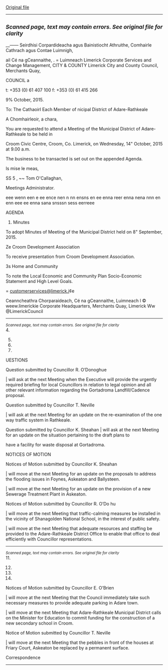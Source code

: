 [Original file](https://www.limerick.ie/sites/default/files/media/documents/2017-06/Agenda%20-%20Municipal%20District%20of%20Adare-Rathkeale%20-%2014th%20October%202015.pdf)

---
*<small>Scanned page, text may contain errors. See original file for clarity</small>*  
-

__—_—_ Seirdhisi Corpardideacha agus Bainistiocht Athruithe,
Comhairle Cathrach agus Contae Luimnigh,

ail Cé na gCeannaithe,
. = Luimneach
Limerick Corporate Services and Change Management,
CITY & COUNTY Limerick City and County Council,
Merchants Quay,

COUNCIL a

t: +353 (0) 61 407 100
f: +353 (0) 61 415 266

9% October, 2015.

To: The Cathaoirl Each Member of nicipal
District of Adare-Rathkeale

A Chomhairleoir, a chara,

You are requested to attend a Meeting of the Municipal District of Adare-Rathkeale to be held in

Croom Civic Centre, Croom, Co. Limerick, on Wednesday, 14" October, 2015 at 9.00 a.m.

The business to be transacted is set out on the appended Agenda.

Is mise le meas,

SS 5 ,
~~ Tom O'Callaghan,

Meetings Administrator.

eee wenn een e ee ence nen n nn ensns en ee enna reer enna nena nnn en enn eee ee enna sana snsssn sess eerreee

AGENDA

1. Minutes

To adopt Minutes of Meeting of the Municipal District held on 8" September, 2015.

Ze Croom Development Association

To receive presentation from Croom Development Association.

3s Home and Community

To note the Local Economic and Community Plan Socio-Economic Statement and High
Level Goals.

= customerservices@limerick.i¢e

Ceanncheathra Chorparaideach, Cé na gCeannaithe, Luimneach l © weew.limerickie
Corporate Headquarters, Merchants Quay, Limerick Ww @LimerickCouncil


---
*<small>Scanned page, text may contain errors. See original file for clarity</small>*  
4.

5.

7.

10.

UESTIONS

Question submitted by Councillor R. O’Donoghue

| will ask at the next Meeting when the Executive will provide the urgently required
briefing for local Councillors in relation to legal opinion and all other relevant information
regarding the Gortadroma Landfill/Cadence proposal.

Question submitted by Councillor T. Neville

| will ask at the next Meeting for an update on the re-examination of the one way traffic
system in Rathkeale.

Question submitted by Councillor K. Sheahan
| will ask at the next Meeting for an update on the situation pertaining to the draft plans to

have a facility for waste disposal at Gortadroma.

NOTICES OF MOTION

Notices of Motion submitted by Councillor K. Sheahan

| will move at the next Meeting for an update on the proposals to address the flooding
issues in Foynes, Askeaton and Ballysteen.

| will move at the next Meeting for an update on the provision of a new Sewerage
Treatment Plant in Askeaton.

Notices of Motion submitted by Councillor R. O’Do hu

| will move at the next Meeting that traffic-calming measures be installed in the vicinity of
Shanagolden National School, in the interest of public safety.

| will move at the next Meeting that adequate resources and staffing be provided to the
Adare-Rathkeale District Office to enable that office to deal efficiently with Councillor
representations.


---
*<small>Scanned page, text may contain errors. See original file for clarity</small>*  
11.

12.

13.

14.

Notices of Motion submitted by Councillor E. O’Brien

| will move at the next Meeting that the Council immediately take such necessary
measures to provide adequate parking in Adare town.

| will move at the next Meeting that Adare-Rathkeale Municipal District calls on the
Minister for Education to commit funding for the construction of a new secondary school
in Croom.

Notice of Motion submitted by Councillor T. Neville

| will move at the next Meeting that the pebbles in front of the houses at Friary Court,
Askeaton be replaced by a permanent surface.

Correspondence


---
